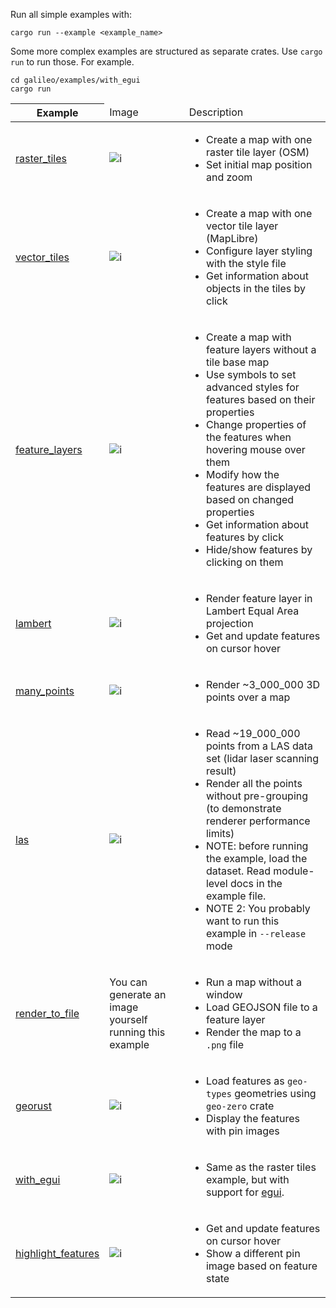 Run all simple examples with:
```shell
cargo run --example <example_name>
```

Some more complex examples are structured as separate crates. Use `cargo run` to run those. For example.
```
cd galileo/examples/with_egui
cargo run
```

<table>
<thead>
<tr>
    <th>Example</th>
    <td>Image</td>
    <td>Description</td>
</tr>
</thead>
<tbody>
<tr>
<td>

[raster_tiles](./raster_tiles.rs)

</td>
<td>

![i](https://maximkaaa.github.io/galileo/osm_256.png)

</td>
<td>

- Create a map with one raster tile layer (OSM)
- Set initial map position and zoom

</td>
</tr>
<tr>
<td>

[vector_tiles](./vector_tiles.rs)

</td>
<td>

![i](https://maximkaaa.github.io/galileo/vector_tiles_256.png)

</td>
<td>

- Create a map with one vector tile layer (MapLibre)
- Configure layer styling with the style file
- Get information about objects in the tiles by click

</td>
</tr>
<tr>
<td>

[feature_layers](./feature_layers.rs)

</td>
<td>

![i](https://maximkaaa.github.io/galileo/feature_layers_256.png)

</td>
<td>

- Create a map with feature layers without a tile base map
- Use symbols to set advanced styles for features based on their properties
- Change properties of the features when hovering mouse over them
- Modify how the features are displayed based on changed properties
- Get information about features by click
- Hide/show features by clicking on them

</td>
</tr>
<tr>
<td>

[lambert](./lambert.rs)

</td>
<td>

![i](https://maximkaaa.github.io/galileo/lambert_sm.png)

</td>
<td>

- Render feature layer in Lambert Equal Area projection
- Get and update features on cursor hover

</td>
</tr>
<tr>
<td>

[many_points](./many_points.rs)

</td>
<td>

![i](https://maximkaaa.github.io/galileo/many_points.gif)

</td>
<td>

- Render ~3_000_000 3D points over a map

</td>
</tr>
<tr>
<td>

[las](./las.rs)

</td>
<td>

![i](https://maximkaaa.github.io/galileo/bridge.gif)

</td>
<td>

- Read ~19_000_000 points from a LAS data set (lidar laser scanning result)
- Render all the points without pre-grouping (to demonstrate renderer performance limits)
- NOTE: before running the example, load the dataset. Read module-level docs in the example file.
- NOTE 2: You probably want to run this example in `--release` mode

</td>
</tr>
<tr>
<td>

[render_to_file](./render_to_file.rs)

</td>
<td>

You can generate an image yourself running this example

</td>
<td>

- Run a map without a window
- Load GEOJSON file to a feature layer
- Render the map to a `.png` file

</td>
</tr>
<tr>
<td>

[georust](./georust.rs)

</td>
<td>

![i](https://maximkaaa.github.io/galileo/georust.png)

</td>
<td>

- Load features as `geo-types` geometries using `geo-zero` crate
- Display the features with pin images

</td>
</tr>
<tr>
<td>

[with_egui](./with_egui)

</td>
<td>

![i](https://maximkaaa.github.io/galileo/with_egui.png)

</td>
<td>

- Same as the raster tiles example, but with support for [egui](https://www.egui.rs/).

</td>
</tr>
<tr>
<td>

[highlight_features](./highlight_features.rs)

</td>
<td>

![i](https://maximkaaa.github.io/galileo/highlight_features.png)

</td>
<td>

- Get and update features on cursor hover
- Show a different pin image based on feature state

</td>
</tr>
</tbody>
</table>
